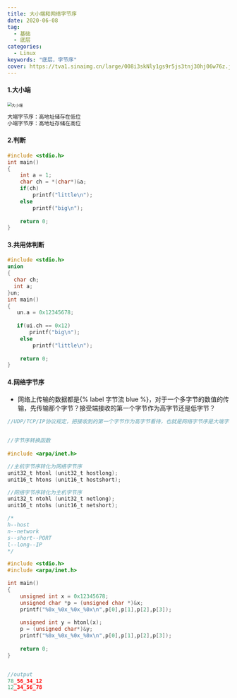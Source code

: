 ```yaml
---
title: 大小端和网络字节序
date: 2020-06-08
tag:
  - 基础
  - 底层
categories:
  - Linux
keywords: "底层，字节序"
cover: https://tva1.sinaimg.cn/large/008i3skNly1gs9r5js3tnj30hj06w76z.jpg
---
```

#### 1.大小端

<img src="https://tva1.sinaimg.cn/large/008i3skNly1gs9r5js3tnj30hj06w76z.jpg" alt="大小端" style="zoom:60%;" />

```c
大端字节序：高地址储存在低位
小端字节序：高地址存储在高位
```

#### 2.判断

```c
#include <stdio.h>
int main()
{
    int a = 1;
    char ch = *(char*)&a;
    if(ch)
        printf("little\n");
    else
        printf("big\n");
  
    return 0;
}
```

#### 3.共用体判断

```c
#include <stdio.h>
union
{
  char ch;
  int a;
}un;
int main()
{
   un.a = 0x12345678;
  
   if(ui.ch == 0x12)
       printf("big\n");
    else
        printf("little\n");
  
    return 0; 
}
```

#### 4.网络字节序

* 网络上传输的数据都是{% label 字节流 blue %}，对于一个多字节的数值的传输，先传输那个字节？接受端接收的第一个字节作为高字节还是低字节？

```c
//UDP/TCP/IP协议规定，把接收到的第一个字节作为高字节看待，也就是网络字节序是大端字节序

  
//字节序转换函数
  
#include <arpa/inet.h>

//主机字节序转化为网络字节序
unit32_t htonl (unit32_t hostlong);
unit16_t htons (unit16_t hostshort);

//网络字节序转化为主机字节序
unit32_t ntohl (unit32_t netlong);
unit16_t ntohs (unit16_t netshort);

/*
h--host
n--network
s--short--PORT
l--long--IP
*/  
```

```c
#include <stdio.h>
#include <arpa/inet.h>

int main()
{
    unsigned int x = 0x12345678;
    unsigned char *p = (unsigned char *)&x;
    printf("%0x_%0x_%0x_%0x\n",p[0],p[1],p[2],p[3]);
  
    unsigned int y = htonl(x);
    p = (unsigned char*)&y;
    printf("%0x_%0x_%0x_%0x\n",p[0],p[1],p[2],p[3]);
  
    return 0;
}


//output
78_56_34_12
12_34_56_78
```
